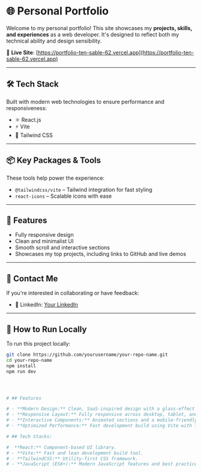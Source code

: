 # 🌐 Personal Portfolio

Welcome to my personal portfolio! This site showcases my **projects, skills, and experiences** as a web developer. It's designed to reflect both my technical ability and design sensibility.

🔗 **Live Site**: [https://portfolio-ten-sable-62.vercel.app](https://portfolio-ten-sable-62.vercel.app)

---

## 🛠️ Tech Stack

Built with modern web technologies to ensure performance and responsiveness:

- ⚛️ React.js
- ⚡ Vite
- 🎨 Tailwind CSS

---

## 📦 Key Packages & Tools

These tools help power the experience:

- `@tailwindcss/vite` – Tailwind integration for fast styling
- `react-icons` – Scalable icons with ease

---

## 🚀 Features

- Fully responsive design
- Clean and minimalist UI
- Smooth scroll and interactive sections
- Showcases my top projects, including links to GitHub and live demos

---

<!-- ## 📸 Screenshots

_Add 1–2 screenshots or GIFs of the portfolio here if available._

--- -->

## 📩 Contact Me

If you're interested in collaborating or have feedback:

<!-- - 📧 Email: your.email@example.com -->

- 💼 LinkedIn: [Your LinkedIn](https://www.linkedin.com/in/yokeshbaskaran)

---

## 📁 How to Run Locally

To run this project locally:

```bash
git clone https://github.com/yourusername/your-repo-name.git
cd your-repo-name
npm install
npm run dev




# ## Features

# - **Modern Design:** Clean, SaaS-inspired design with a glass-effect navbar and sleek animations.
# - **Responsive Layout:** Fully responsive across desktop, tablet, and mobile devices.
# - **Interactive Components:** Animated sections and a mobile-friendly hamburger menu with smooth transitions.
# - **Optimized Performance:** Fast development build using Vite with TailwindCSS for efficient styling.

# ## Tech Stacks:

#  **React:** Component-based UI library.
# - **Vite:** Fast and lean development build tool.
# - **TailwindCSS:** Utility-first CSS framework.
# - **JavaScript (ES6+):** Modern JavaScript features and best practices.
```
